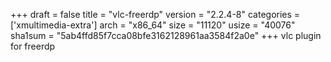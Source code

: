 +++
draft = false
title = "vlc-freerdp"
version = "2.2.4-8"
categories = ['xmultimedia-extra']
arch = "x86_64"
size = "11120"
usize = "40076"
sha1sum = "5ab4ffd85f7cca08bfe3162128961aa3584f2a0e"
+++
vlc plugin for freerdp